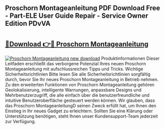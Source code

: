 ## Proschorn Montageanleitung PDF Download Free - Part-ELE User Guide Repair - Service Owner Edition PDvVA

# <h2><a href="http://df6mma.blite.top/?on=Proschorn+Montageanleitung">🔗Download 👉🔴 Proschorn Montageanleitung</a></h2>

[![Proschorn Montageanleitung new download](https://i.imgur.com/lujVjoI.png)](http://df6mma.blite.top/?on=Proschorn+Montageanleitung)
Produktinformationen Dieser Leitfaden erschließt das verborgene Potenzial Ihres neuen Proschorn Montageanleitung mit aufschlussreichen Tipps und Tricks. Wichtige Sicherheitsrichtlinien Bitte lesen Sie alle Sicherheitsrichtlinien sorgfältig durch, bevor Sie Ihr neues Proschorn Montageanleitung in Betrieb nehmen. Zu den erweiterten Funktionen von Proschorn Montageanleitung gehören Geolokalisierung, intelligente Warnungen, anpassbare Designs und Mehrbenutzerzugriff, die alle einfach über die benutzerfreundliche und intuitive Benutzeroberfläche gesteuert werden können. Wir glauben, dass das Proschorn MontageanleitungD seinen Zweck erfüllt hat, um Ihnen den Einstieg in Ihr neues Gadget zu erleichtern. Sollten Sie eine Klärung oder Unterstützung benötigen, steht Ihnen unser Kundensupport-Team jederzeit zur Verfügung.

